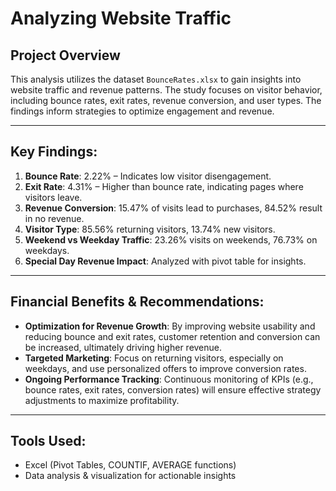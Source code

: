 # Analyzing Website Traffic

## Project Overview

This analysis utilizes the dataset `BounceRates.xlsx` to gain insights into website traffic and revenue patterns. The study focuses on visitor behavior, including bounce rates, exit rates, revenue conversion, and user types. The findings inform strategies to optimize engagement and revenue.

---

## Key Findings:

1. **Bounce Rate**: 2.22% – Indicates low visitor disengagement.
2. **Exit Rate**: 4.31% – Higher than bounce rate, indicating pages where visitors leave.
3. **Revenue Conversion**: 15.47% of visits lead to purchases, 84.52% result in no revenue.
4. **Visitor Type**: 85.56% returning visitors, 13.74% new visitors.
5. **Weekend vs Weekday Traffic**: 23.26% visits on weekends, 76.73% on weekdays.
6. **Special Day Revenue Impact**: Analyzed with pivot table for insights.

---

## Financial Benefits & Recommendations:

- **Optimization for Revenue Growth**: By improving website usability and reducing bounce and exit rates, customer retention and conversion can be increased, ultimately driving higher revenue.
- **Targeted Marketing**: Focus on returning visitors, especially on weekdays, and use personalized offers to improve conversion rates.  
- **Ongoing Performance Tracking**: Continuous monitoring of KPIs (e.g., bounce rates, exit rates, conversion rates) will ensure effective strategy adjustments to maximize profitability.

---

## Tools Used:

- Excel (Pivot Tables, COUNTIF, AVERAGE functions)
- Data analysis & visualization for actionable insights
